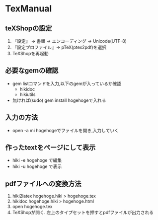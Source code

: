 # TexManual

## teXShopの設定
1. 『設定』 $\rightarrow$ ︎書類 $\rightarrow$ ︎エンコーディング $\rightarrow$ Unicode(UTF-8)
1. 『設定プロファイル』$\rightarrow$ pTeX(ptex2pdf)を選択
1. TeXShopを再起動

## 必要なgemの確認
- gem listコマンドを入力,以下のgemが入っているか確認
  - hikidoc
  - hikiutils
- ︎︎無ければ(sudo) gem install hogehogeで入れる

## 入力の方法
- open -a mi hogehogeでファイルを開き,入力していく

## 作ったtextをページにして表示
- hiki -e hogehoge で編集
- hiki -u hogehoge で表示

## pdfファイルへの変換方法
1. hiki2latex hogehoge.hiki > hogehoge.tex
1. hikidoc hogehoge.hiki > hogehoge.html
1. open hogehoge.tex
1. TeXShopが開く. 左上のタイプセットを押すとpdfファイルが出力される
